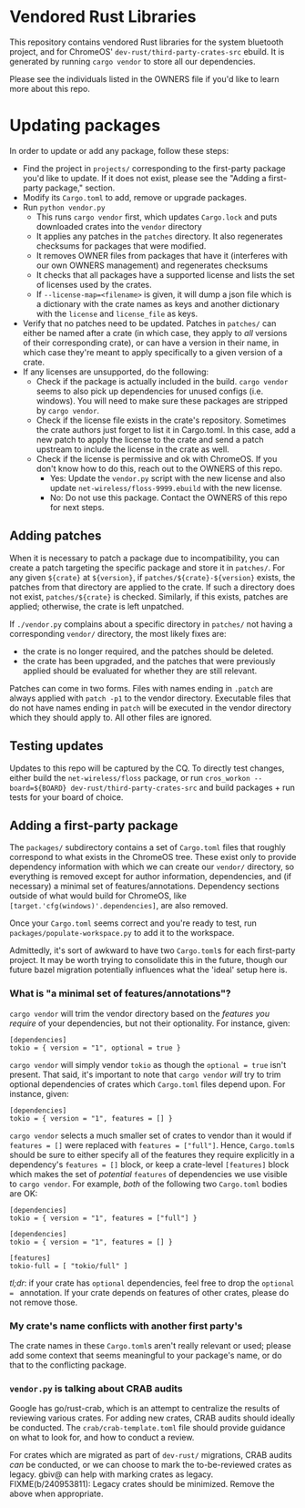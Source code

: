 Vendored Rust Libraries
===

This repository contains vendored Rust libraries for the system bluetooth
project, and for ChromeOS' `dev-rust/third-party-crates-src` ebuild. It is
generated by running `cargo vendor` to store all our dependencies.

Please see the individuals listed in the OWNERS file if you'd like to learn more
about this repo.

# Updating packages

In order to update or add any package, follow these steps:

* Find the project in `projects/` corresponding to the first-party package you'd
  like to update. If it does not exist, please see the "Adding a first-party
  package," section.
* Modify its `Cargo.toml` to add, remove or upgrade packages.
* Run `python vendor.py`
    * This runs `cargo vendor` first, which updates `Cargo.lock` and puts
      downloaded crates into the `vendor` directory
    * It applies any patches in the `patches` directory. It also regenerates
      checksums for packages that were modified.
    * It removes OWNER files from packages that have it (interferes with our own
      OWNERS management) and regenerates checksums
    * It checks that all packages have a supported license and lists the set of
      licenses used by the crates.
    * If `--license-map=<filename>` is given, it will dump a json file which is
      a dictionary with the crate names as keys and another dictionary with the
      `license` and `license_file` as keys.
* Verify that no patches need to be updated. Patches in `patches/` can either
  be named after a crate (in which case, they apply to _all_ versions of their
  corresponding crate), or can have a version in their name, in which case
  they're meant to apply specifically to a given version of a crate.
* If any licenses are unsupported, do the following:
    * Check if the package is actually included in the build. `cargo vendor`
      seems to also pick up dependencies for unused configs (i.e. windows). You
      will need to make sure these packages are stripped by `cargo vendor`.
    * Check if the license file exists in the crate's repository. Sometimes the
      crate authors just forget to list it in Cargo.toml. In this case, add
      a new patch to apply the license to the crate and send a patch upstream to
      include the license in the crate as well.
    * Check if the license is permissive and ok with ChromeOS. If you don't know
      how to do this, reach out to the OWNERS of this repo.
      * Yes: Update the `vendor.py` script with the new license and also update
        `net-wireless/floss-9999.ebuild` with the new license.
      * No: Do not use this package. Contact the OWNERS of this repo for next
        steps.

## Adding patches

When it is necessary to patch a package due to incompatibility, you can create
a patch targeting the specific package and store it in
`patches/`. For any given `${crate}` at `${version}`, if
`patches/${crate}-${version}` exists, the patches from that directory are
applied to the crate. If such a directory does not exist, `patches/${crate}` is
checked. Similarly, if this exists, patches are applied; otherwise, the crate
is left unpatched.

If `./vendor.py` complains about a specific directory in `patches/` not having
a corresponding `vendor/` directory, the most likely fixes are:

* the crate is no longer required, and the patches should be deleted.
* the crate has been upgraded, and the patches that were previously applied
  should be evaluated for whether they are still relevant.

Patches can come in two forms. Files with names ending in `.patch` are always applied with
`patch -p1` to the vendor directory. Executable files that do not have names
ending in `patch` will be executed in the vendor directory which they should
apply to. All other files are ignored.

## Testing updates

Updates to this repo will be captured by the CQ. To directly test changes,
either build the `net-wireless/floss` package, or run
`cros_workon --board=${BOARD} dev-rust/third-party-crates-src` and build
packages + run tests for your board of choice.

## Adding a first-party package

The `packages/` subdirectory contains a set of `Cargo.toml` files that roughly
correspond to what exists in the ChromeOS tree. These exist only to provide
dependency information with which we can create our `vendor/` directory, so
everything is removed except for author information, dependencies, and (if
necessary) a minimal set of features/annotations. Dependency sections outside of
what would build for ChromeOS, like `[target.'cfg(windows)'.dependencies]`, are
also removed.

Once your `Cargo.toml` seems correct and you're ready to test, run
`packages/populate-workspace.py` to add it to the workspace.

Admittedly, it's sort of awkward to have two `Cargo.toml`s for each first-party
project. It may be worth trying to consolidate this in the future, though our
future bazel migration potentially influences what the 'ideal' setup here is.

### What is "a minimal set of features/annotations"?

`cargo vendor` will trim the vendor directory based on the _features you
require_ of your dependencies, but not their optionality. For instance, given:

```
[dependencies]
tokio = { version = "1", optional = true }
```

`cargo vendor` will simply vendor `tokio` as though the `optional = true` isn't
present. That said, it's important to note that `cargo vendor` _will_ try to
trim optional dependencies of crates which `Cargo.toml` files depend upon. For
instance, given:

```
[dependencies]
tokio = { version = "1", features = [] }
```

`cargo vendor` selects a much smaller set of crates to vendor than it would if
`features = []` were replaced with `features = ["full"]`. Hence, `Cargo.toml`s
should be sure to either specify all of the features they require explicitly in
a dependency's `features = []` block, or keep a crate-level `[features]` block
which makes the set of _potential_ `features` of dependencies we use visible to
`cargo vendor`. For example, _both_ of the following two `Cargo.toml` bodies are
OK:

```
[dependencies]
tokio = { version = "1", features = ["full"] }
```

```
[dependencies]
tokio = { version = "1", features = [] }

[features]
tokio-full = [ "tokio/full" ]
```

*tl;dr*: if your crate has `optional` dependencies, feel free to drop the
`optional = ` annotation. If your crate depends on features of other crates,
please do not remove those.

### My crate's name conflicts with another first party's

The crate names in these `Cargo.toml`s aren't really relevant or used; please
add some context that seems meaningful to your package's name, or do that to the
conflicting package.

### `vendor.py` is talking about CRAB audits

Google has go/rust-crab, which is an attempt to centralize the results of
reviewing various crates. For adding new crates, CRAB audits should ideally be
conducted. The `crab/crab-template.toml` file should provide guidance on what to
look for, and how to conduct a review.

For crates which are migrated as part of `dev-rust/` migrations, CRAB audits
_can_ be conducted, or we can choose to mark the to-be-reviewed crates as
legacy. gbiv@ can help with marking crates as legacy. FIXME(b/240953811): Legacy
crates should be minimized. Remove the above when appropriate.
